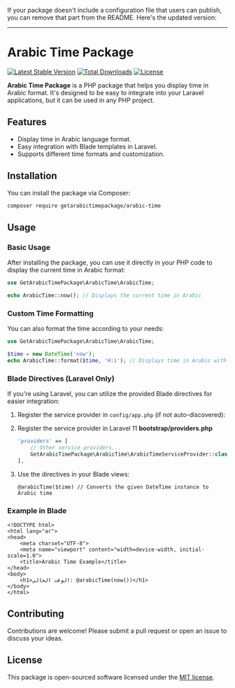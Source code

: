 If your package doesn't include a configuration file that users can publish, you can remove that part from the README. Here's the updated version:

---

# Arabic Time Package

[![Latest Stable Version](https://poser.pugx.org/getarabictimepackage/arabic-time/v/stable)](https://packagist.org/packages/getarabictimepackage/arabic-time)
[![Total Downloads](https://poser.pugx.org/getarabictimepackage/arabic-time/downloads)](https://packagist.org/packages/getarabictimepackage/arabic-time)
[![License](https://poser.pugx.org/getarabictimepackage/arabic-time/license)](https://packagist.org/packages/getarabictimepackage/arabic-time)

**Arabic Time Package** is a PHP package that helps you display time in Arabic format. It's designed to be easy to integrate into your Laravel applications, but it can be used in any PHP project.

## Features

- Display time in Arabic language format.
- Easy integration with Blade templates in Laravel.
- Supports different time formats and customization.

## Installation

You can install the package via Composer:

```bash
composer require getarabictimepackage/arabic-time
```

## Usage

### Basic Usage

After installing the package, you can use it directly in your PHP code to display the current time in Arabic format:

```php
use GetArabicTimePackage\ArabicTime\ArabicTime;

echo ArabicTime::now(); // Displays the current time in Arabic
```

### Custom Time Formatting

You can also format the time according to your needs:

```php
use GetArabicTimePackage\ArabicTime\ArabicTime;

$time = new DateTime('now');
echo ArabicTime::format($time, 'H:i'); // Displays time in Arabic with a custom format
```

### Blade Directives (Laravel Only)

If you're using Laravel, you can utilize the provided Blade directives for easier integration:

1. Register the service provider in `config/app.php` (if not auto-discovered):
2. Register the service provider in Laravel 11 **bootstrap/providers.php**

    ```php
    'providers' => [
        // Other service providers...
        GetArabicTimePackage\ArabicTime\ArabicTimeServiceProvider::class,
    ],
    ```

2. Use the directives in your Blade views:

    ```blade
    @arabicTime($time) // Converts the given DateTime instance to Arabic time
    ```

### Example in Blade

```blade
<!DOCTYPE html>
<html lang="ar">
<head>
    <meta charset="UTF-8">
    <meta name="viewport" content="width=device-width, initial-scale=1.0">
    <title>Arabic Time Example</title>
</head>
<body>
    <h1>الوقت الحالي: @arabicTime(now())</h1>
</body>
</html>
```

## Contributing

Contributions are welcome! Please submit a pull request or open an issue to discuss your ideas.

## License

This package is open-sourced software licensed under the [MIT license](LICENSE).

